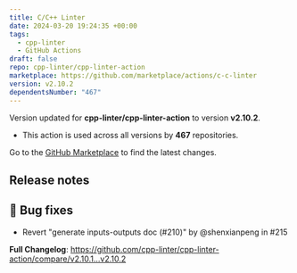 ```yaml
---
title: C/C++ Linter
date: 2024-03-20 19:24:35 +00:00
tags:
  - cpp-linter
  - GitHub Actions
draft: false
repo: cpp-linter/cpp-linter-action
marketplace: https://github.com/marketplace/actions/c-c-linter
version: v2.10.2
dependentsNumber: "467"
---
```



Version updated for **cpp-linter/cpp-linter-action** to version **v2.10.2**.
- This action is used across all versions by **467** repositories.

Go to the [GitHub Marketplace](https://github.com/marketplace/actions/c-c-linter) to find the latest changes.

## Release notes

<!-- Optional: add a release summary here -->

## 🐛 Bug fixes

- Revert "generate inputs-outputs doc (#210)" by @shenxianpeng in #215

**Full Changelog**: https://github.com/cpp-linter/cpp-linter-action/compare/v2.10.1...v2.10.2

